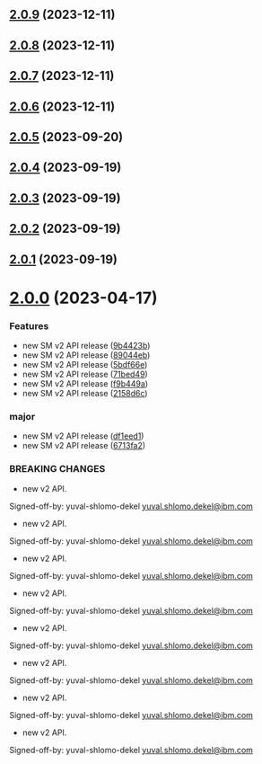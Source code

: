 ## [2.0.9](https://github.com/IBM/secrets-manager-java-sdk/compare/v2.0.8...v2.0.9) (2023-12-11)

## [2.0.8](https://github.com/IBM/secrets-manager-java-sdk/compare/v2.0.7...v2.0.8) (2023-12-11)

## [2.0.7](https://github.com/IBM/secrets-manager-java-sdk/compare/v2.0.6...v2.0.7) (2023-12-11)

## [2.0.6](https://github.com/IBM/secrets-manager-java-sdk/compare/v2.0.5...v2.0.6) (2023-12-11)

## [2.0.5](https://github.com/IBM/secrets-manager-java-sdk/compare/v2.0.4...v2.0.5) (2023-09-20)

## [2.0.4](https://github.com/IBM/secrets-manager-java-sdk/compare/v2.0.3...v2.0.4) (2023-09-19)

## [2.0.3](https://github.com/IBM/secrets-manager-java-sdk/compare/v2.0.2...v2.0.3) (2023-09-19)

## [2.0.2](https://github.com/IBM/secrets-manager-java-sdk/compare/v2.0.1...v2.0.2) (2023-09-19)

## [2.0.1](https://github.com/IBM/secrets-manager-java-sdk/compare/v2.0.0...v2.0.1) (2023-09-19)

# [2.0.0](https://github.com/IBM/secrets-manager-java-sdk/compare/v1.0.57...v2.0.0) (2023-04-17)


### Features

* new SM v2 API release ([9b4423b](https://github.com/IBM/secrets-manager-java-sdk/commit/9b4423b97d50334a597b153dffec290f400eeb37))
* new SM v2 API release ([89044eb](https://github.com/IBM/secrets-manager-java-sdk/commit/89044ebb6227ec3c34c5da9dbc60019dbab5472d))
* new SM v2 API release ([5bdf66e](https://github.com/IBM/secrets-manager-java-sdk/commit/5bdf66e11c07ceca114ee641d26142c404dababc))
* new SM v2 API release ([71bed49](https://github.com/IBM/secrets-manager-java-sdk/commit/71bed493e5db92a1a755f4eba42479077fe99834))
* new SM v2 API release ([f9b449a](https://github.com/IBM/secrets-manager-java-sdk/commit/f9b449ae63ff50d236f77020b91089cac08f6e2a))
* new SM v2 API release ([2158d6c](https://github.com/IBM/secrets-manager-java-sdk/commit/2158d6c641078cc80a523f4eb581fb0cafe6cbb2))


### major

* new SM v2 API release ([df1eed1](https://github.com/IBM/secrets-manager-java-sdk/commit/df1eed1f8dbf9672a7012a670f94368742189a1e))
* new SM v2 API release ([6713fa2](https://github.com/IBM/secrets-manager-java-sdk/commit/6713fa2cd74feef60b80bca22100bf9186420806))


### BREAKING CHANGES

* new v2 API.

Signed-off-by: yuval-shlomo-dekel <yuval.shlomo.dekel@ibm.com>
* new v2 API.

Signed-off-by: yuval-shlomo-dekel <yuval.shlomo.dekel@ibm.com>
* new v2 API.

Signed-off-by: yuval-shlomo-dekel <yuval.shlomo.dekel@ibm.com>
* new v2 API.

Signed-off-by: yuval-shlomo-dekel <yuval.shlomo.dekel@ibm.com>
* new v2 API.

Signed-off-by: yuval-shlomo-dekel <yuval.shlomo.dekel@ibm.com>
* new v2 API.

Signed-off-by: yuval-shlomo-dekel <yuval.shlomo.dekel@ibm.com>
* new v2 API.

Signed-off-by: yuval-shlomo-dekel <yuval.shlomo.dekel@ibm.com>
* new v2 API.

Signed-off-by: yuval-shlomo-dekel <yuval.shlomo.dekel@ibm.com>

